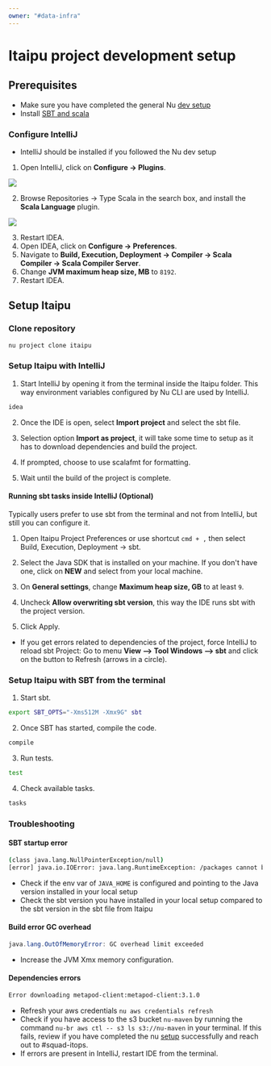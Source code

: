 ```yaml
---
owner: "#data-infra"
---
```


# Itaipu project development setup

## Prerequisites

- Make sure you have completed the general Nu [dev setup](https://github.com/nubank/nu-setup)
- Install [SBT and scala](https://www.scala-lang.org/download/)


### Configure IntelliJ

* IntelliJ should be installed if you followed the Nu dev setup

1. Open IntelliJ, click on **Configure -> Plugins**.

  ![](https://static.notion-static.com/d90d9310dc1642249a992163f8d72c81/Screenshot_2017-12-01_11-58-00.png)

2. Browse Repositories -> Type Scala in the search box, and install the **Scala Language** plugin.

  ![](https://static.notion-static.com/6224eb2fb911420bbafca0019e283e0a/Screenshot_2017-12-01_12-00-42.png)

3. Restart IDEA.
4. Open IDEA, click on **Configure -> Preferences**.
5. Navigate to **Build, Execution, Deployment -> Compiler -> Scala Compiler -> Scala Compiler Server**.
6. Change **JVM maximum heap size, MB** to `8192`.
7. Restart IDEA.

## Setup Itaipu

### Clone repository

```bash
nu project clone itaipu
```

### Setup Itaipu with IntelliJ

1. Start IntelliJ by opening it from the terminal inside the Itaipu folder. This way environment variables configured by Nu CLI are used by IntelliJ.

```bash
idea
```

2. Once the IDE is open, select **Import project** and select the sbt file.

3. Selection option **Import as project**, it will take some time to setup as it has to download dependencies and build the project.

4. If prompted, choose to use scalafmt for formatting.

5. Wait until the build of the project is complete.

#### Running sbt tasks inside IntelliJ (Optional)

Typically users prefer to use sbt from the terminal and not from IntelliJ, but still you can configure it.

1. Open Itaipu Project Preferences or use shortcut `cmd + ,` then select Build, Execution, Deployment -> sbt.

2. Select the Java SDK that is installed on your machine. If you don't have one, click on **NEW** and select from your local machine.

3. On **General settings**, change **Maximum heap size, GB** to at least `9`.

4. Uncheck **Allow overwriting sbt version**, this way the IDE runs sbt with the project version.

5. Click Apply.

- If you get errors related to dependencies of the project, force IntelliJ to reload sbt Project: Go to menu **View --> Tool Windows --> sbt** and click on the button to Refresh (arrows in a circle).


### Setup Itaipu with SBT from the terminal

1. Start sbt.

```bash
export SBT_OPTS="-Xms512M -Xmx9G" sbt
```

2. Once SBT has started, compile the code.

```bash
compile
```

3. Run tests.

```bash
test
```

4. Check available tasks.

```bash
tasks
```

### Troubleshooting


#### SBT startup error

```bash error while loading String, class file '/modules/java.base/java/lang/String.class' is broken
(class java.lang.NullPointerException/null)
[error] java.io.IOError: java.lang.RuntimeException: /packages cannot be represented as URI`
```

- Check if the env var of `JAVA_HOME` is configured and pointing to the Java version installed in your local setup
- Check the sbt version you have installed in your local setup compared to the sbt version in the sbt file from Itaipu

#### Build error GC overhead


```java
java.lang.OutOfMemoryError: GC overhead limit exceeded
```

- Increase the JVM Xmx memory configuration.

#### Dependencies errors

```bash
Error downloading metapod-client:metapod-client:3.1.0
```

- Refresh your aws credentials `nu aws credentials refresh`
- Check if you have access to the s3 bucket `nu-maven` by running the command `nu-br aws ctl -- s3 ls s3://nu-maven` in your terminal. If this fails, review if you have completed the nu [setup](https://github.com/nubank/nu-setup) successfully and reach out to #squad-itops.
- If errors are present in IntelliJ, restart IDE from the terminal.
